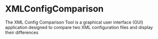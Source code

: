 # XMLConfigComparison
The XML Config Comparison Tool is a graphical user interface (GUI) application designed to compare two XML configuration files and display their differences
